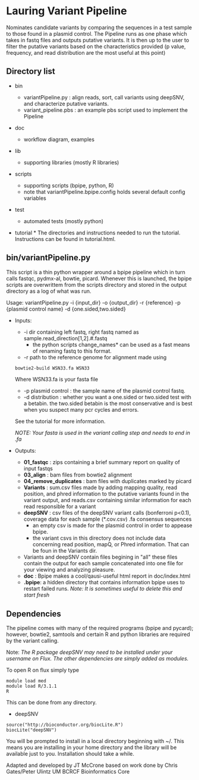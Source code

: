 # Lauring Variant Pipeline

Nominates candidate variants by comparing the sequences in a test sample to those found in a plasmid control.
The Pipeline runs as one phase which takes in fastq files and outputs putative variants.  It is then up to the user to filter the putative variants based on the characteristics provided (p value, frequency, and read distribution are the most useful at this point)

## Directory list
* bin
	* variantPipeline.py : align reads, sort, call variants using deepSNV, and characterize putative variants.
	* variant_pipeline.pbs : an example pbs script used to implement the Pipeline
* doc
	* workflow diagram, examples
* lib
	* supporting libraries (mostly R libraries)
* scripts
	* supporting scripts (bpipe, python, R)
	* note that variantPipeline.bpipe.config holds several default config variables
* test
	* automated tests (mostly python)

* tutorial
		* The directories and instructions needed to run the tutorial. Instructions can be found in tutorial.html.

## bin/variantPipeline.py
 This script is a thin python wrapper around a bpipe pipeline which in turn calls fastqc, pydmx-al, bowtie, picard. Whenever this is launched, the bpipe scripts are overwrittem from the scripts directory and stored in the output directory as a log of what was run.


Usage: variantPipeline.py -i {input_dir} -o {output_dir} -r {reference} -p {plasmid control name} -d {one.sided,two.sided}

* Inputs:  
	* -i dir containing left fastq, right fastq named as sample.read_direction[1,2].#.fastq
		* the python scripts change_names* can be used as a fast means of renaming fastq to this format.
	* -r path to the reference genome for alignment made using

	```bash
	bowtie2-build WSN33.fa WSN33
	```
	Where WSN33.fa is your fasta file
	* -p plasmid control : the sample name of the plasmid control fastq.
	* -d distribution : whether you want a one.sided or two.sided test with a betabin. the two.sided betabin is the most conservative and is best when you suspect many pcr cycles and errors.

	See the tutorial for more information.
	
	*NOTE: Your fasta is used in the variant calling step and needs to end in .fa*


* Outputs:
	* __01_fastqc__ : zips containing a brief summary report on quality of input fastqs 
	* __03_align__ : bam files from bowtie2 alignment
	* __04_remove_duplicates__ : bam files with duplicates marked by picard
	* __Variants__ : sum.csv files made by adding mapping quality, read position, and phred information to the putative variants found in the variant output, and reads.csv containing similar information for each read responsible for a variant
	* __deepSNV__ : csv files of the deepSNV variant calls (bonferroni p<0.1), coverage data for each sample (*.cov.csv) .fa consensus sequences
		* an empty csv is made for the plasmid control in order to appease bpipe.
		* the variant csvs in this directory does not include data concerning read position, mapQ, or Phred information.  That can be foun in the Variants dir.
	* Variants and deepSNV contain files begining in "all" these files contain the output for each sample concatenated into one file for your viewing and analyzing pleasure.
	* __doc__ : Bpipe makes a cool/qausi-useful html report in doc/index.html
	* __.bpipe__: a hidden directory that contains information bpipe uses to restart failed runs.  *Note: It is sometimes useful to delete this and start fresh*


## Dependencies

The pipeline comes with many of the required programs (bpipe and pycard); however, bowtie2, samtools and certain R  and python libraries are required by the variant calling.

Note: *The R package deepSNV may need to be installed under your username on Flux.  The other dependencies are simply added as modules.*

To open R on flux simply type
```
module load med
module load R/3.1.1
R
```


This can be done from any directory.
* deepSNV

```
source("http://bioconductor.org/biocLite.R")
biocLite("deepSNV")
```

You will be prompted to install in a local directory beginning with ~/. This means you are installing in your home directory and the library will be available just to you.  Installation should take a while.

Adapted and developed by JT McCrone based on work done by
Chris Gates/Peter Ulintz
UM BCRCF Bioinformatics Core
